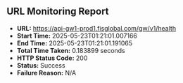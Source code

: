 ## URL Monitoring Report

- **URL:** https://api-gw1-prod1.fisglobal.com/gw/v1/health
- **Start Time:** 2025-05-23T01:21:01.007166
- **End Time:** 2025-05-23T01:21:01.191065
- **Total Time Taken:** 0.183899 seconds
- **HTTP Status Code:** 200
- **Status:** Success
- **Failure Reason:** N/A
